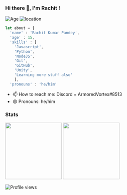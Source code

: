 ### Hi there 👋, I'm Rachit !
![Age](https://img.shields.io/badge/Age-15-blue)
![location](https://img.shields.io/badge/I%20Live%20in-India-orange)
```javascript
let about = {
  'name' : 'Rachit Kumar Pandey',
  'age' : 15,
  'skills' : [
    'Javascript',
    'Python',
    'NodeJS',
    'Git',
    'GitHub',
    'Unity',
    'Learning more stuff also'
    ],
  'pronouns' : 'he/him'  
```
- 📫 How to reach me: Discord = ArmoredVortex#8513
- 😄 Pronouns: he/him
### Stats
  <img height="180em" src="https://github-readme-stats.vercel.app/api?username=ArmoredVortex&count_private=true&show_icons=true&theme=midnight-purple" />
  <img height="180em" src="https://github-readme-stats.vercel.app/api/top-langs/?username=ArmoredVortex&theme=midnight-purple&langs_count=6" />
  

![Profile views](https://gpvc.arturio.dev/armoredvortex) 
<!--
**ArmoredVortex/ArmoredVortex** is a ✨ _special_ ✨ repository because its `README.md` (this file) appears on your GitHub profile.

Here are some ideas to get you started:

- 🔭 I’m currently working on ...
- 🌱 I’m currently learning ...
- 👯 I’m looking to collaborate on ...
- 🤔 I’m looking for help with ...
- 💬 Ask me about ...
- 📫 How to reach me: ...
- 😄 Pronouns: ...
- ⚡ Fun fact: ...
-->
